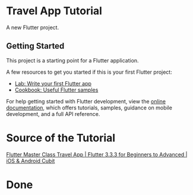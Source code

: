 # Travel App Tutorial

A new Flutter project.

## Getting Started

This project is a starting point for a Flutter application.

A few resources to get you started if this is your first Flutter project:

- [Lab: Write your first Flutter app](https://docs.flutter.dev/get-started/codelab)
- [Cookbook: Useful Flutter samples](https://docs.flutter.dev/cookbook)

For help getting started with Flutter development, view the
[online documentation](https://docs.flutter.dev/), which offers tutorials,
samples, guidance on mobile development, and a full API reference.


# Source of the Tutorial

[Flutter Master Class Travel App | Flutter 3.3.3 for Beginners to Advanced | iOS & Android Cubit](https://www.youtube.com/watch?v=x4DydJKVvQk)

# Done
